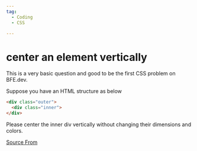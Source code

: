 ```yaml
---
tag:
  - Coding
  - CSS

---
```

  
# center an element vertically

This is a very basic question and good to be the first CSS problem on BFE.dev.

Suppose you have an HTML structure as below

```html
<div class="outer">
  <div class="inner">
</div>
```

Please center the inner div vertically without changing their dimensions and colors.


[Source From](https://bigfrontend.dev/css/center-an-element-vertically)

  